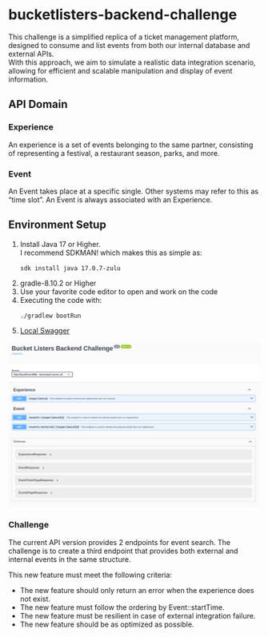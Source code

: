# bucketlisters-backend-challenge

This challenge is a simplified replica of a ticket management platform, designed to consume and list events from both our internal database and external APIs. <br> 
With this approach, we aim to simulate a realistic data integration scenario, allowing for efficient and scalable manipulation and display of event information.

## API Domain

### Experience
An experience is a set of events belonging to the same partner, consisting of representing a festival, a restaurant season, parks, and more.

### Event
An Event takes place at a specific single. Other systems may refer to this as “time slot”. An Event is always associated with an Experience.

## Environment Setup
1. Install Java 17 or Higher.<br>
I recommend SDKMAN! which makes this as simple as:
   ```
   sdk install java 17.0.7-zulu
   ```
2. gradle-8.10.2 or Higher
3. Use your favorite code editor to open and work on the code
4. Executing the code with:
   ```
   ./gradlew bootRun
   ```   
5. [Local Swagger](http://localhost:8585/swagger-ui/index.html#)

![img.png](images/img.png)

### Challenge

The current API version provides 2 endpoints for event search. The challenge is to create a third endpoint that provides both external and internal events in the same structure.

This new feature must meet the following criteria:

- The new feature should only return an error when the experience does not exist.
- The new feature must follow the ordering by Event::startTime.
- The new feature must be resilient in case of external integration failure.
- The new feature should be as optimized as possible.
